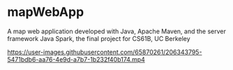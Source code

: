 # mapWebApp
A map web application developed with Java, Apache Maven, and the server framework Java Spark, the final project for CS61B, UC Berkeley


https://user-images.githubusercontent.com/65870261/206343795-5471bdb6-aa76-4e9d-a7b7-1b232f40b174.mp4

